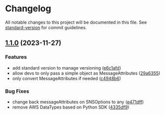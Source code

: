 # Changelog

All notable changes to this project will be documented in this file. See [standard-version](https://github.com/conventional-changelog/standard-version) for commit guidelines.

## [1.1.0](https://github.com/Coaktion/aws/compare/v1.0.5...v1.1.0) (2023-11-27)


### Features

* add standard version to manage versioning ([e6c1afd](https://github.com/Coaktion/aws/commit/e6c1afd2cceaa4078994533c132364b23af88111))
* allow devs to only pass a simple object as MessageAttributes ([29a6355](https://github.com/Coaktion/aws/commit/29a63556d27c3e1a5761cef3fa67cef5ea0c5049))
* only convert MessageAttributes if needed ([c4948b6](https://github.com/Coaktion/aws/commit/c4948b6d5a169ed20cf382c02987937bf0e919c0))


### Bug Fixes

* change back messageAttributes on SNSOptions to any ([e471dff](https://github.com/Coaktion/aws/commit/e471dff8a883298860b1dcc8885cbfb5f7ce61b8))
* remove AWS DataTypes based on Python SDK ([4335df9](https://github.com/Coaktion/aws/commit/4335df92819aa96cbbcb8d24e0347ac8213cc273))
